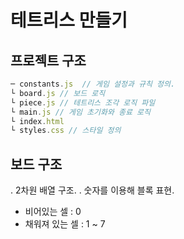 # 테트리스 만들기

## 프로젝트 구조
```javascript
─ constants.js  // 게임 설정과 규칙 정의.
└ board.js // 보드 로직
└ piece.js // 테트리스 조각 로직 파일
└ main.js // 게임 초기화와 종료 로직
└ index.html
└ styles.css // 스타일 정의
```

## 보드 구조
. 2차원 배열 구조.
. 숫자를 이용해 블록 표현.
   * 비어있는 셀 : 0
   * 채워져 있는 셀 : 1 ~ 7

